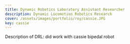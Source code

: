 ```yaml
---
title: Dynamic Robotics Laboratory Assistant Researcher
description: Dynamic Locomotion Robotics Research
cover: /assets/images/portfolio/roy/cassie.JPG
key: cassie
---
```


Description of DRL: did work with cassie bipedal robot
